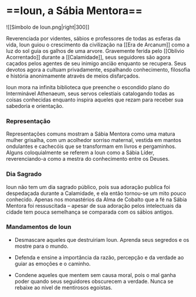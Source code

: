 # ==**Ioun,** a Sábia Mentora==
![[Símbolo de Ioun.png|right|300]]

Reverenciada por videntes, sábios e professores de todas as esferas da vida, Ioun guiou o crescimento da civilização na [[Era de Arcanum]] como a luz do sol guia os galhos de uma arvore. Gravemente ferida pelo [[Oblívio Acorrentado]] durante a [[Calamidade]], seus seguidores são agora caçados pelos agentes de seu inimigo ancião enquanto se recupera. Seus devotos agora a cultuam privadamente, espalhando conhecimento, filosofia e história anonimamente através de meios disfarçados.

Ioun mora na infinita biblioteca que preenche o escondido plano do Interminável Athenaeum, seus servos celestiais catalogando todas as coisas conhecidas enquanto inspira aqueles que rezam para receber sua sabedoria e orientação.
### **Representação**
Representações comuns mostram a Sábia Mentora como uma matura mulher grisalha, com um acolhedor sorriso maternal, vestida em mantos ondulantes e cachecóis que se transformam em livros e pergaminhos. Alguns coloquialmente se referem a Ioun como a Sábia Líder, reverenciando-a como a mestra do conhecimento entre os Deuses.
### **Dia Sagrado**
Ioun não tem um dia sagrado público, pois sua adoração publica foi despedaçada durante a Calamidade, e ela então tornou-se um mito pouco conhecido. Apenas nos monastérios da Alma de Cobalto que a fé na Sábia Mentora foi ressuscitada – apesar de sua adoração pelos intelectuais da cidade tem pouca semelhança se comparada com os sábios antigos.
### **Mandamentos de Ioun**
- Desmascare aqueles que destruiriam Ioun. Aprenda seus segredos e os mostre para o mundo.

- Defenda e ensine a importância da razão, percepção e da verdade ao guiar as emoções e o caminho.

- Condene aqueles que mentem sem causa moral, pois o mal ganha poder quando seus seguidores obscurecem a verdade. Nunca se rebaixe ao nível de mentirosos egoístas.